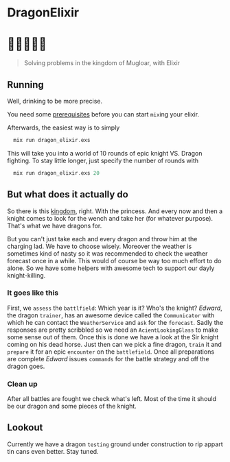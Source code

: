 # DragonElixir

# 👸🏰🤺🔥🐉
> Solving problems in the kingdom of Mugloar, with Elixir

## Running

Well, drinking to be more precise.

You need some [prerequisites](https://elixir-lang.org/install.html) before you can start `mix`ing your elixir.

Afterwards, the easiest way is to simply

```elixir
  mix run dragon_elixir.exs
```
This will take you into a world of 10 rounds of epic knight VS. Dragon fighting.
To stay little longer, just specify the number of rounds with

```elixir
  mix run dragon_elixir.exs 20
```

## But what does it actually do

So there is this [kingdom](http://www.dragonsofmugloar.com/), right. With the princess. And every now and then a knight comes to look for the wench and take her (for whatever purpose). That's what we have dragons for.

But you can't just take each and every dragon and throw him at the charging lad. We have to choose wisely. Moreover the weather is sometimes kind of nasty so it was recommended to check the weather forecast once in a while. This would of course be way too much effort to do alone. So we have some helpers with awesome tech to support our dayly knight-killing.

### It goes like this

First, we `assess` the `battlfield`: Which year is it? Who's the knight? _Edward_, the dragon `trainer`, has an awesome device called the `Communicator` with which he can contact the `WeatherService` and `ask` for the `forecast`. Sadly the responses are pretty scribbled so we need an `AcientLookingGlass` to make some sense out of them.
Once this is done we have a look at the Sir knight coming on his dead horse. Just then can we pick a fine dragon, `train` it and `prepare` it for an epic `encounter` on the `battlefield`. Once all preparations are complete _Edward_ issues `commands` for the battle strategy and off the dragon goes.

### Clean up

After all battles are fought we check what's left. Most of the time it should be our dragon and some pieces of the knight.

## Lookout

Currently we have a dragon `testing` ground under construction to rip appart tin cans even better. Stay tuned.
